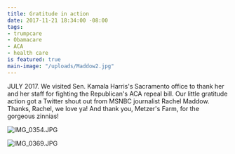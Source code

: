```yaml
---
title: Gratitude in action
date: 2017-11-21 18:34:00 -08:00
tags:
- trumpcare
- Obamacare
- ACA
- health care
is featured: true
main-image: "/uploads/Maddow2.jpg"
---
```


JULY 2017. We visited Sen. Kamala Harris's Sacramento office to thank her and her staff for fighting the Republican's ACA repeal bill. Our little gratitude action got a Twitter shout out from MSNBC journalist Rachel Maddow. Thanks, Rachel, we love ya! And thank you, Metzer's Farm, for the gorgeous zinnias!

![IMG_0354.JPG](/uploads/IMG_0354.JPG)

![IMG_0369.JPG](/uploads/IMG_0369.JPG)